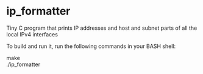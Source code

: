 # ip_formatter

Tiny C program that prints IP addresses and host and subnet parts of all the local IPv4 interfaces

To build and run it, run the following commands in your BASH shell:

  make  
  ./ip_formatter  
